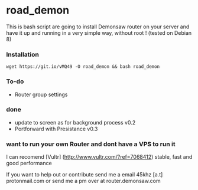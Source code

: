 # road_demon
This is bash script are going to install Demonsaw router on your server and have it up and running in a very simple way, without root !
(tested on Debian 8)

### Installation
`wget https://git.io/vMQ49 -O road_demon && bash road_demon`

### To-do
* Router group settings

### done
* update to screen as for background process v0.2
* Portforward with Presistance v0.3

### want to run your own Router and dont have a VPS to run it
I can recomend [Vultr] (http://www.vultr.com/?ref=7068412) stable, fast and good performance

If you want to help out or contribute send me a email 45khz [a.t] protonmail.com
or send me a pm over at router.demonsaw.com
